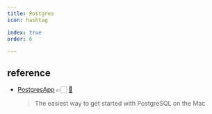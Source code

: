 ```yaml
---
title: Postgres
icon: hashtag

index: true
order: 6

---
```


<!-- more -->

## reference

- [PostgresApp](http://postgresapp.com) 👉🏻 [🐙](https://github.com/PostgresApp/PostgresApp)
    > The easiest way to get started with PostgreSQL on the Mac



